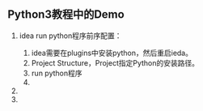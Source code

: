## Python3教程中的Demo ##

1. idea run python程序前序配置：
	1. idea需要在plugins中安装python，然后重启ieda。
	2. Project Structure，Project指定Python的安装路径。
	3. run python程序
	4. 


1. 
2. 
	
 
  


